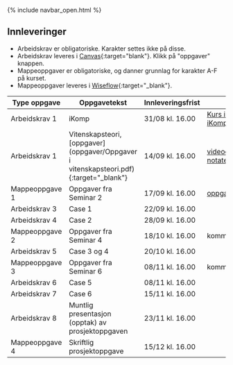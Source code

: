 {% include navbar_open.html %}
## Innleveringer 

- Arbeidskrav er obligatoriske. Karakter settes ikke på disse.
- Arbeidskrav leveres i [Canvas](https://uit.instructure.com/courses/24034){:target="blank"}. Klikk på "oppgaver" knappen.
- Mappeoppgaver er obligatoriske, og danner grunnlag for karakter A-F på kurset.
- Mappeoppgaver leveres i [Wiseflow](https://europe.wiseflow.net/login/license/6){:target="_blank"}. 


| Type oppgave <img width=80/>   |  Oppgavetekst  <img width=300/>       | Innleveringsfrist <img width=80/> | Ressurser <img width=200/>  |
|----------------|----------------------------------------------------------------------|-----------|--------------------------------------|
|Arbeidskrav 1   | iKomp                        | 31/08 kl. 16.00       |<a href="https://result.uit.no/ikomp/" target="_blank">Kurs iKomp</a> <br> <a href="https://result.uit.no/ikomp/faq-no/" target="_blank">iKomp FAQ</a>    |
|Arbeidskrav 1   | Vitenskapsteori, [oppgaver](oppgaver/Oppgaver i vitenskapsteori.pdf){:target="_blank"}                        | 14/09 kl. 16.00       | [videoer](https://mediasite.uit.no/Mediasite/Channel/74954bff93cb4035bb5fde4b71fbae825f){:target="blank"} <br /> [notater](vitenskapsteori.pdf){:target="blank"}  |
|Mappeoppgave 1   | Oppgaver fra Seminar 2                       | 17/09 kl. 16.00       | [oppgave](seminar2.md){:target="_blank"}    |
|Arbeidskrav 3   | Case 1                        | 22/09 kl. 16.00       |    |
|Arbeidskrav 4   | Case 2                        | 28/09 kl. 16.00       |    |
|Mappeoppgave 2   | Oppgaver fra Seminar 4                        | 18/10 kl. 16.00       | kommer   |
|Arbeidskrav 5   | Case 3 og 4                       | 20/10 kl. 16.00       |    |
|Mappeoppgave 3   | Oppgaver fra Seminar 6                       | 08/11 kl. 16.00       | kommer   |
|Arbeidskrav 6   | Case 5                        | 08/11 kl. 16.00       |    |
|Arbeidskrav 7   | Case 6                        | 15/11 kl. 16.00       |    |
|Arbeidskrav 8   | Muntlig presentasjon (opptak) av prosjektoppgaven                        | 23/11 kl. 16.00       |    |
|Mappeoppgave 4   |Skriftlig prosjektoppgave                      | 15/12 kl. 16.00       |    |


